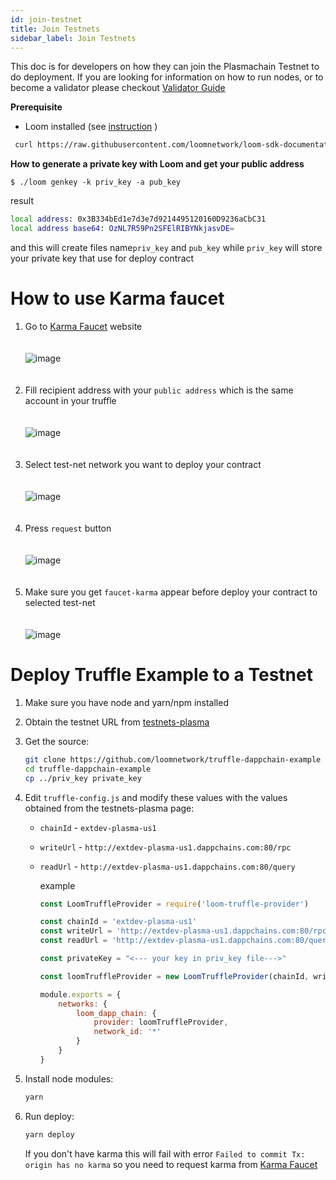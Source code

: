 ```yaml
---
id: join-testnet
title: Join Testnets
sidebar_label: Join Testnets
---
```


This doc is for developers on how they can join the Plasmachain Testnet to do deployment. If you are looking for information on how to run nodes, or to become a validator please checkout [Validator Guide](validator.html)

**Prerequisite**
 - Loom installed (see [instruction](https://loomx.io/developers/docs/en/basic-install-osx.html#installation) )

```bash
 curl https://raw.githubusercontent.com/loomnetwork/loom-sdk-documentation/master/scripts/get_loom.sh | sh
 ```

**How to generate a private key with Loom and get your public address**

```
$ ./loom genkey -k priv_key -a pub_key
```

result

```bash
local address: 0x3B334bEd1e7d3e7d9214495120160D9236aCbC31
local address base64: OzNL7R59Pn2SFElRIBYNkjasvDE=
```
and this will create files name`priv_key` and `pub_key` 
while `priv_key` will store your private key that use for deploy contract


# How to use Karma faucet
  
1. Go to [Karma Faucet](https://faucet.dappchains.com) website
<br/><br/><br/>
![image](/developers/img/faucet/1.png)
<br/><br/><br/>
2. Fill recipient address with your `public address` which is the same account in your truffle
<br/><br/><br/>
![image](/developers/img/faucet/2.png)
<br/><br/><br/>
3. Select test-net network you want to deploy your contract
<br/><br/><br/>
![image](/developers/img/faucet/3.png)
<br/><br/><br/>
4. Press `request` button
<br/><br/><br/>
![image](/developers/img/faucet/4.png)
<br/><br/><br/>
5. Make sure you get `faucet-karma` appear before deploy your contract to selected test-net
<br/><br/><br/>
![image](/developers/img/faucet/5.png)


# Deploy Truffle Example to a Testnet

1. Make sure you have node and yarn/npm installed
1. Obtain the testnet URL from [testnets-plasma](testsnets-plasma.html)
1. Get the source:
    ```bash
    git clone https://github.com/loomnetwork/truffle-dappchain-example
    cd truffle-dappchain-example
    cp ../priv_key private_key
    ```
1. Edit `truffle-config.js` and modify these values with the values obtained from the testnets-plasma page:
    * `chainId` - `extdev-plasma-us1`
    * `writeUrl` - `http://extdev-plasma-us1.dappchains.com:80/rpc`
    * `readUrl` - `http://extdev-plasma-us1.dappchains.com:80/query`
        
        example 
        ```js
        const LoomTruffleProvider = require('loom-truffle-provider') 

        const chainId = 'extdev-plasma-us1'
        const writeUrl = 'http://extdev-plasma-us1.dappchains.com:80/rpc'
        const readUrl = 'http://extdev-plasma-us1.dappchains.com:80/query'

        const privateKey = "<--- your key in priv_key file--->"

        const loomTruffleProvider = new LoomTruffleProvider(chainId, writeUrl, readUrl, privateKey) 

        module.exports = { 
            networks: { 
                loom_dapp_chain: { 
                    provider: loomTruffleProvider, 
                    network_id: '*' 
                }
            } 
        }
        ```
        
1. Install node modules:
    ```bash
    yarn
    ```
1. Run deploy:
    ```bash
    yarn deploy
    ```
    If you don't have karma this will fail with error `Failed to commit Tx: origin has no karma`
    so you need to request karma from [Karma Faucet](faucet.dappchains.com)
